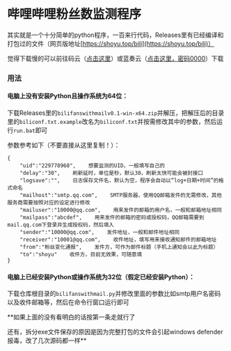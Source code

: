 # 哔哩哔哩粉丝数监测程序

其实就是一个十分简单的python程序，一百来行代码，Releases里有已经编译和打包过的文件（网页版地址[https://shoyu.top/bili](https://shoyu.top/bili)）

觉得下载慢的可以前往码云（[点击这里](https://gitee.com/shoyu3/bilifanswithmail)）或蓝奏云（[点击这里，密码0000](https://io3.lanzous.com/b0dwltk8j)）下载

### 用法

#### 电脑上没有安装Python且操作系统为64位：

下载Releases里的```bilifanswithmailv0.1-win-x64.zip```并解压，把解压后的目录里的```biliconf.txt.example```改名为```biliconf.txt```并按需修改其中的参数，然后运行```run.bat```即可

参数参考如下（不要直接从这里复制！）：
```
{
    "uid":"229778960",    想要监测的UID，一般填写自己的
    "delay":"30",    刷新延时，单位是秒，默认30，刷新太快可能会被封接口
    "logsave":"",    日志保存文件名，默认为空，程序会自动以“log+日期+时间”的格式命名
    "mailhost":"smtp.qq.com",    SMTP服务器，使用QQ邮箱发件的无需修改，其他服务商需要按照对应的设定进行修改
    "mailuser":"10000@qq.com",    用来发件的邮箱的用户名，一般和邮箱地址相同
    "mailpass":"abcdef",    用来发件的邮箱的密码或授权码，QQ邮箱需要到mail.qq.com下登录并生成授权码，然后填入
    "sender":"10000@qq.com",    发件地址，一般和邮件地址相同
    "receiver":"10001@qq.com",    收件地址，填写用来接收通知邮件的邮箱地址
    "from":"粉丝变化通报",    发件方，可作为邮件标题（手机上通知会以此为标题）
    "to":"shoyu"    收件方，目前无效果，可随意填
}
```

#### 电脑上已经安装Python或操作系统为32位（假定已经安装Python）：

下载仓库根目录的```bilifanswithmail.py```并修改里面的参数比如smtp用户名密码以及收件邮箱等，然后在命令行窗口运行即可

**如果上面的没有看明白的话按第一条走就行了

还有，拆分exe文件保存的原因是因为完整打包的文件会引起windows defender报毒，改了几次源码都一样**

